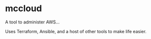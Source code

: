 # mccloud

A tool to administer AWS...

Uses Terraform, Ansible, and a host of other tools to make life easier.
